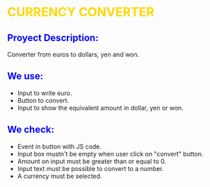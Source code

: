 # <font color="gold">CURRENCY CONVERTER</font>

## <font color="blue">Proyect Description:</font>
Converter from euros to dollars, yen and won.

## <font color="blue">We use:</font>
* Input to write euro.
* Button to convert.
* Input to show the equivalent amount in dollar, yen or won.

## <font color="blue">We check:</font>
* Event in button with JS code.
* Input box mustn't be empty when user click on "convert" button.
* Amount on input must be greater than or equal to 0.
* Input text must be possible to convert to a number.
* A currency must be selected.
